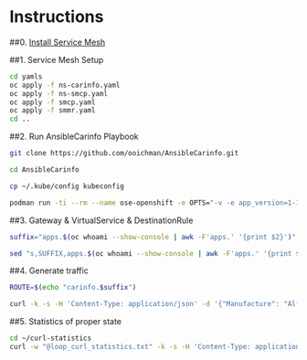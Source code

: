 # Instructions
##0. [Install Service Mesh](https://docs.openshift.com/container-platform/4.10/service_mesh/v2x/installing-ossm.html#ossm-install-ossm-operator_installing-ossm)

##1. Service Mesh Setup
```bash
cd yamls
oc apply -f ns-carinfo.yaml
oc apply -f ns-smcp.yaml
oc apply -f smcp.yaml
oc apply -f smmr.yaml
cd ..
```
##2. Run AnsibleCarinfo Playbook
```bash
git clone https://github.com/ooichman/AnsibleCarinfo.git

cd AnsibleCarinfo

cp ~/.kube/config kubeconfig

podman run -ti --rm --name ose-openshift -e OPTS="-v -e app_version=1-1 -e namespace=carinfo" -v ${HOME}/AnsibleCarinfo/src/:/opt/app-root/src/:Z,rw -v ${HOME}/AnsibleCarinfo/:/opt/app-root/ose-ansible/:Z,ro -e PLAYBOOK_FILE=/opt/app-root/ose-ansible/playbook.yaml -e K8S_AUTH_KUBECONFIG=/opt/app-root/ose-ansible/kubeconfig -e INVENTORY=/opt/app-root/ose-ansible/inventory -e K8S_AUTH_API_KEY=$(oc whoami -t)  -e DEFAULT_LOCAL_TMP=/tmp/  -e K8S_AUTH_HOST=$(oc whoami --show-server) -e K8S_AUTH_VALIDATE_CERTS=false quay.io/two.oes/ose-openshift
```

##3. Gateway & VirtualService & DestinationRule
```bash
suffix="apps.$(oc whoami --show-console | awk -F'apps.' '{print $2}')"

sed "s,SUFFIX,apps.$(oc whoami --show-console | awk -F'apps.' '{print $2}'),g" yamls/gateway.yaml | oc apply -f - 
```

##4. Generate traffic
```bash
ROUTE=$(echo "carinfo.$suffix")

curl -k -s -H 'Content-Type: application/json' -d '{"Manufacture": "Alfa Romeo","Module": "Jullieta"}' ${ROUTE}/query | jq
```


##5. Statistics of proper state
```bash
cd ~/curl-statistics
curl -w "@loop_curl_statistics.txt" -k -s -H 'Content-Type: application/json' -d '{"Manufacture": "Alfa Romeo","Module": "Jullieta"}' ${ROUTE}/query | jq
```
